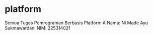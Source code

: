 # platform
Semua Tugas Pemrograman Berbasis Platform A
Nama: Ni Made Ayu Sukmawardani
NIM: 225314021
